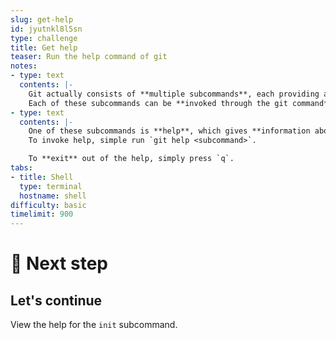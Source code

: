 ```yaml
---
slug: get-help
id: jyutnkl8l5sn
type: challenge
title: Get help
teaser: Run the help command of git
notes:
- type: text
  contents: |-
    Git actually consists of **multiple subcommands**, each providing a **different functionality**.
    Each of these subcommands can be **invoked through the git command**: `git <subcommand> <subcommand-options>`.
- type: text
  contents: |-
    One of these subcommands is **help**, which gives **information about the different subcommands and their options**.
    To invoke help, simple run `git help <subcommand>`.

    To **exit** out of the help, simply press `q`.
tabs:
- title: Shell
  type: terminal
  hostname: shell
difficulty: basic
timelimit: 900
---
```

🚀 Next step
===========
## Let's continue

View the help for the `init` subcommand.